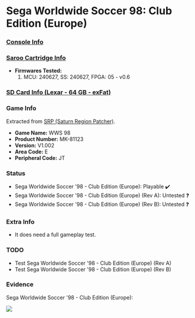 # Sega Worldwide Soccer 98: Club Edition (Europe)

### [Console Info](../../../../Info/Consoles/VA13/README.md)

### [Saroo Cartridge Info](../../../../Info/Cartridges/GuangzhouSanStarOnlineShop/1.6/README.md)

- <b>Firmwares Tested:</b>
  1. MCU: 240627, SS: 240627, FPGA: 05 - v0.6

### [SD Card Info (Lexar - 64 GB - exFat)](../../../../Info/SdCards/Lexar/64GB/exfat/README.md)

### Game Info

Extracted from [SRP (Saturn Region Patcher)](https://segaxtreme.net/resources/saturn-region-patcher.81/download).

- <b>Game Name:</b> WWS 98
- <b>Product Number:</b> MK-81123
- <b>Version:</b> V1.002
- <b>Area Code:</b> E
- <b>Peripheral Code:</b> JT

### Status

- Sega Worldwide Soccer '98 - Club Edition (Europe): Playable :heavy_check_mark:
- Sega Worldwide Soccer '98 - Club Edition (Europe) (Rev A): Untested :question:
- Sega Worldwide Soccer '98 - Club Edition (Europe) (Rev B): Untested :question:

### Extra Info

- It does need a full gameplay test.

### TODO

- Test Sega Worldwide Soccer '98 - Club Edition (Europe) (Rev A)
- Test Sega Worldwide Soccer '98 - Club Edition (Europe) (Rev B)

### Evidence

Sega Worldwide Soccer '98 - Club Edition (Europe):

[![](https://img.youtube.com/vi/7VPYw_m4I38/0.jpg)](https://www.youtube.com/watch?v=7VPYw_m4I38)
